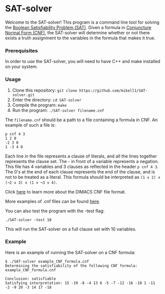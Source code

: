 # SAT-solver

Welcome to the SAT-solver! This program is a command line tool for solving the [Boolean Satisfiability Problem (SAT)](https://en.wikipedia.org/wiki/Boolean_satisfiability_problem). Given a formula in [Conjuncture Normal Form (CNF)](https://en.wikipedia.org/wiki/Conjunctive_normal_form), the SAT-solver will determine whether or not there exists a truth assignment to the variables in the formula that makes it true.

### Prerequisites

In order to use the SAT-solver, you will need to have C++ and make installed on your system. 

### Usage

1. Clone this repository: `git clone https://github.com/mikell1/SAT-solver.git`
2. Enter the directory: `cd SAT-solver`
3. Compile the program: `make`
4. Run the program: `./SAT-solver filename.cnf`

The `filename.cnf` should be a path to a file containing a formula in CNF. An example of such a file is:
```
p cnf 4 3
1 2 0
-2 3 0
1 -3 4 0
```

Each line in the file represents a clause of literals, and all the lines together represents the clause set. The - in front of a variable represents a negation. 
This file has 4 variables and 3 clauses as reflected in the header `p cnf 4 3`. The 0's at the end of each clause represents the end of the clause, and is not to be treated as a literal. 
This formula should be interpreted as `(1 ∨ 2) ∧ (¬2 ∨ 3) ∧ (1 ∨ ¬3 ∨ 4)`. 

Click [here](https://people.sc.fsu.edu/~jburkardt/data/cnf/cnf.html) to learn more about the DIMACS CNF file format. 

More examples of .cnf files can be found [here](https://www.cs.ubc.ca/~hoos/SATLIB/benchm.html).

You can also test the program with the -test flag:
```
./SAT-solver -test 10
```
This will run the SAT-solver on a full clause set with 10 variables.

### Example

Here is an example of running the SAT-solver on a CNF formula:
```
$ ./SAT-solver example_CNF_formula.cnf
Determining the satisfiability of the following CNF formula: example_CNF_formula.cnf

Conclusion: satisfiable
Satisfying interpretation: 15 -19 -8 -4 13 6 -5 -7 -12 -16 -10 1 -11 -2 -9 20 -3 14 17 -18
```
